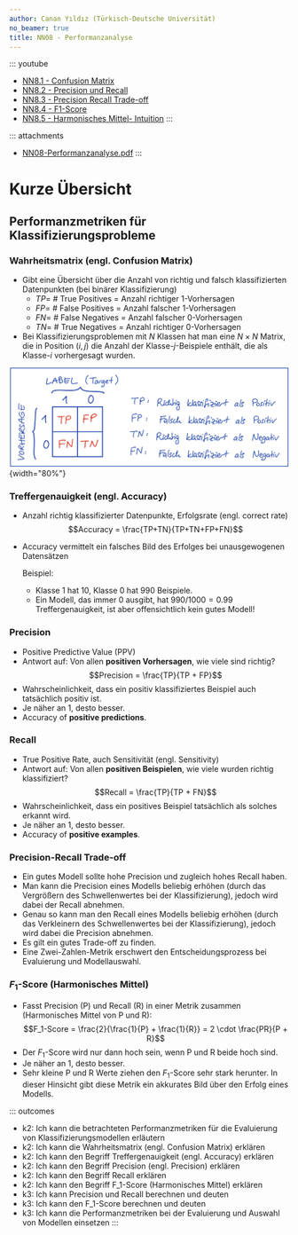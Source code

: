 ```yaml
---
author: Canan Yıldız (Türkisch-Deutsche Universität)
no_beamer: true
title: NN08 - Performanzanalyse
---
```


::: youtube
-   [NN8.1 - Confusion Matrix](https://youtu.be/T-WYL28iwdU)
-   [NN8.2 - Precision und Recall](https://youtu.be/fpsNzn4Moow)
-   [NN8.3 - Precision Recall Trade-off](https://youtu.be/Wx_HAuIXTAQ)
-   [NN8.4 - F1-Score](https://youtu.be/UAV7EpdIe6Q)
-   [NN8.5 - Harmonisches Mittel- Intuition](https://youtu.be/vsmoYiArtrA)
:::

::: attachments
-   [NN08-Performanzanalyse.pdf](https://github.com/Artificial-Intelligence-HSBI-TDU/KI-Vorlesung/blob/master/lecture/nn/files/NN08-Performanzanalyse.pdf)
:::

# Kurze Übersicht

## Performanzmetriken für Klassifizierungsprobleme

### Wahrheitsmatrix (engl. Confusion Matrix)

-   Gibt eine Übersicht über die Anzahl von richtig und falsch klassifizierten
    Datenpunkten (bei binärer Klassifizierung)
    -   $TP =$ \# True Positives $=$ Anzahl richtiger 1-Vorhersagen
    -   $FP =$ \# False Positives $=$ Anzahl falscher 1-Vorhersagen
    -   $FN =$ \# False Negatives $=$ Anzahl falscher 0-Vorhersagen
    -   $TN =$ \# True Negatives $=$ Anzahl richtiger 0-Vorhersagen
-   Bei Klassifizierungsproblemen mit $N$ Klassen hat man eine $N \times N$ Matrix,
    die in Position $(i,j)$ die Anzahl der Klasse-$j$-Beispiele enthält, die als
    Klasse-$i$ vorhergesagt wurden.

![Abbildung 1 - Wahrheitsmatrix bei binärer Klassifizierung](images/nn8-1.png){width="80%"}

### Treffergenauigkeit (engl. Accuracy)

-   Anzahl richtig klassifizierter Datenpunkte, Erfolgsrate (engl. correct rate)
    $$Accuracy = \frac{TP+TN}{TP+TN+FP+FN}$$

-   Accuracy vermittelt ein falsches Bild des Erfolges bei unausgewogenen
    Datensätzen

    Beispiel:

    -   Klasse 1 hat 10, Klasse 0 hat 990 Beispiele.
    -   Ein Modell, das immer 0 ausgibt, hat $990/1000 = 0.99$ Treffergenauigkeit,
        ist aber offensichtlich kein gutes Modell!

### Precision

-   Positive Predictive Value (PPV)
-   Antwort auf: Von allen **positiven Vorhersagen**, wie viele sind richtig?
    $$Precision = \frac{TP}{TP + FP}$$
-   Wahrscheinlichkeit, dass ein positiv klassifiziertes Beispiel auch tatsächlich
    positiv ist.
-   Je näher an 1, desto besser.
-   Accuracy of **positive predictions**.

### Recall

-   True Positive Rate, auch Sensitivität (engl. Sensitivity)
-   Antwort auf: Von allen **positiven Beispielen**, wie viele wurden richtig
    klassifiziert? $$Recall = \frac{TP}{TP + FN}$$
-   Wahrscheinlichkeit, dass ein positives Beispiel tatsächlich als solches erkannt
    wird.
-   Je näher an 1, desto besser.
-   Accuracy of **positive examples**.

### Precision-Recall Trade-off

-   Ein gutes Modell sollte hohe Precision und zugleich hohes Recall haben.
-   Man kann die Precision eines Modells beliebig erhöhen (durch das Vergrößern des
    Schwellenwertes bei der Klassifizierung), jedoch wird dabei der Recall abnehmen.
-   Genau so kann man den Recall eines Modells beliebig erhöhen (durch das
    Verkleinern des Schwellenwertes bei der Klassifizierung), jedoch wird dabei die
    Precision abnehmen.
-   Es gilt ein gutes Trade-off zu finden.
-   Eine Zwei-Zahlen-Metrik erschwert den Entscheidungsprozess bei Evaluierung und
    Modellauswahl.

### $F_1$-Score (Harmonisches Mittel)

-   Fasst Precision (P) und Recall (R) in einer Metrik zusammen (Harmonisches Mittel
    von P und R):
    $$F_1-Score = \frac{2}{\frac{1}{P} + \frac{1}{R}} = 2 \cdot \frac{PR}{P + R}$$
-   Der $F_1$-Score wird nur dann hoch sein, wenn P und R beide hoch sind.
-   Je näher an 1, desto besser.
-   Sehr kleine P und R Werte ziehen den $F_1$-Score sehr stark herunter. In dieser
    Hinsicht gibt diese Metrik ein akkurates Bild über den Erfolg eines Modells.

::: outcomes
-   k2: Ich kann die betrachteten Performanzmetriken für die Evaluierung von
    Klassifizierungsmodellen erläutern
-   k2: Ich kann die Wahrheitsmatrix (engl. Confusion Matrix) erklären
-   k2: Ich kann den Begriff Treffergenauigkeit (engl. Accuracy) erklären
-   k2: Ich kann den Begriff Precision (engl. Precision) erklären
-   k2: Ich kann den Begriff Recall erklären
-   k2: Ich kann den Begriff F_1-Score (Harmonisches Mittel) erklären
-   k3: Ich kann Precision und Recall berechnen und deuten
-   k3: Ich kann den F_1-Score berechnen und deuten
-   k3: Ich kann die Performanzmetriken bei der Evaluierung und Auswahl von
    Modellen einsetzen
:::
